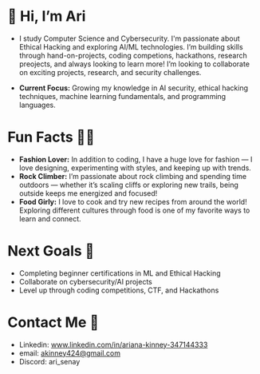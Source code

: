   # 👋 Hi, I’m Ari
- I study Computer Science and Cybersecurity. I'm passionate about Ethical Hacking and exploring AI/ML technologies. I’m building skills through hand-on-projects, coding competions, hackathons, research preojects, and always looking to learn more! I’m looking to collaborate on exciting projects, research, and security challenges.

 - **Current Focus:** Growing my knowledge in AI security, ethical hacking techniques, machine learning fundamentals, and programming languages.

# Fun Facts 👗🧗 
 - **Fashion Lover:** In addition to coding, I have a huge love for fashion — I love designing, experimenting with styles, and keeping up with trends.
 - **Rock Climber:** I’m passionate about rock climbing and spending time outdoors — whether it’s scaling cliffs or exploring new trails, being outside keeps me energized and focused!
 - **Food Girly:** I love to cook and try new recipes from around the world! Exploring different cultures through food is one of my favorite ways to learn and connect.

# Next Goals 🚀
  - Completing beginner certifications in ML and Ethical Hacking
  - Collaborate on cybersecurity/AI projects
  - Level up through coding competitions, CTF, and Hackathons


  # Contact Me 📱
-  Linkedin: www.linkedin.com/in/ariana-kinney-347144333
-  email: akinney424@gmail.com
-  Discord: ari_senay
